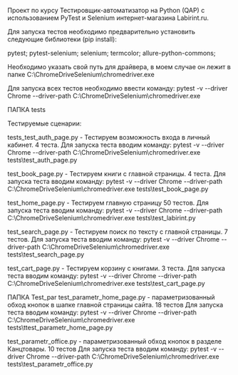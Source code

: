 Проект по курсу Тестировщик-автоматизатор на Python (QAP) с использованием PyTest и Selenium интернет-магазина Labirint.ru.

Для запуска тестов необходимо предварительно установить следующие библиотеки (pip install):

pytest;
pytest-selenium;
selenium;
termcolor;
allure-python-commons;

Необходимо указать свой путь для драйвера, в моем случае он лежит в папке C:\ChromeDriveSelenium\chromedriver.exe

Для запуска всех тестов  необходимо ввести команду: pytest -v --driver Chrome --driver-path C:\ChromeDriveSelenium\chromedriver.exe

ПАПКА tests

Тестируемые сценарии:

tests_test_auth_page.py - Тестируем возможность входа в личный кабинет. 4 теста. 
Для запуска теста вводим команду:           pytest -v --driver Chrome --driver-path C:\ChromeDriveSelenium\chromedriver.exe tests\test_auth_page.py

test_book_page.py - Тестируем книги с главной страницы. 4 теста. 
Для запуска теста вводим команду:           pytest -v --driver Chrome --driver-path C:\ChromeDriveSelenium\chromedriver.exe tests\test_book_page.py

test_home_page.py - Тестируем главную страницу 50 тестов. 
Для запуска теста вводим команду:           pytest -v --driver Chrome --driver-path C:\ChromeDriveSelenium\chromedriver.exe tests\test_labirint.py

test_search_page.py - Тестируем поиск по тексту с главной страницы. 7 тестов. 
Для запуска теста вводим команду:           pytest -v --driver Chrome --driver-path C:\ChromeDriveSelenium\chromedriver.exe tests\test_search_page.py

test_cart_page.py - Тестируем корзину с книгами. 3 теста. 
Для запуска теста вводим команду:           pytest -v --driver Chrome --driver-path C:\ChromeDriveSelenium\chromedriver.exe tests\test_cart_page.py



ПАПКА Test_par
test_parametr_home_page.py - параметризованный обход кнопок в шапке главной страницы сайта. 18 тестов
Для запуска теста вводим команду:           pytest -v --driver Chrome --driver-path C:\ChromeDriveSelenium\chromedriver.exe tests\ttest_parametr_home_page.py

test_parametr_office.py - параметризованный обход кнопок в разделе Канцтовары. 10 тестов
Для запуска теста вводим команду:           pytest -v --driver Chrome --driver-path C:\ChromeDriveSelenium\chromedriver.exe tests\test_parametr_office.py

